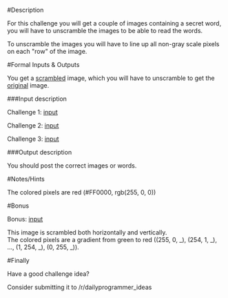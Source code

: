 #Description

For this challenge you will get a couple of images containing a secret word, you will have to unscramble the images to be able to read the words.  

To unscramble the images you will have to line up all non-gray scale pixels on each "row" of the image.

#Formal Inputs & Outputs

You get a [scrambled](http://i.imgur.com/rMYBq14.png) image, which you will have to unscramble to get the [original](http://i.imgur.com/wKaiHpv.png) image.

###Input description

Challenge 1:  [input](http://i.imgur.com/F4SlYMn.png)  

Challenge 2: [input](http://i.imgur.com/ycDwgXA.png)  

Challenge 3: [input](http://i.imgur.com/hg9iVXA.png)

###Output description

You should post the correct images or words.

#Notes/Hints

The colored pixels are red (#FF0000, rgb(255, 0, 0)) 

#Bonus

Bonus: [input](http://i.imgur.com/HLc1UHv.png)

This image is scrambled both horizontally and vertically.  
The colored pixels are a gradient from green to red ((255, 0, _), (254, 1, _), ..., (1, 254, _), (0, 255, _)).

#Finally

Have a good challenge idea?

Consider submitting it to /r/dailyprogrammer_ideas